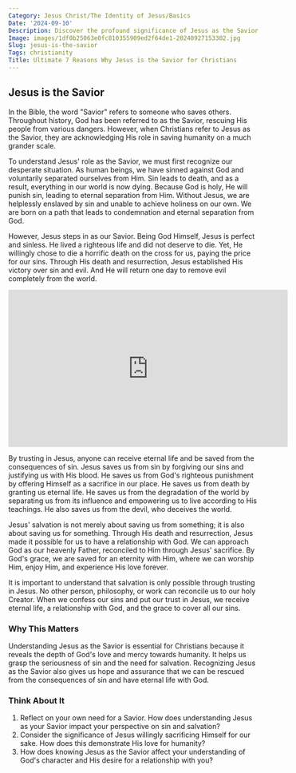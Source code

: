 ```yaml
---
Category: Jesus Christ/The Identity of Jesus/Basics
Date: '2024-09-10'
Description: Discover the profound significance of Jesus as the Savior in this enlightening article exploring His role in Christianity and the salvation of humanity.
Image: images/1df0b25063e0fc810355909ed2f64de1-20240927153302.jpg
Slug: jesus-is-the-savior
Tags: christianity
Title: Ultimate 7 Reasons Why Jesus is the Savior for Christians
---
```


## Jesus is the Savior

In the Bible, the word "Savior" refers to someone who saves others. Throughout history, God has been referred to as the Savior, rescuing His people from various dangers. However, when Christians refer to Jesus as the Savior, they are acknowledging His role in saving humanity on a much grander scale.

To understand Jesus' role as the Savior, we must first recognize our desperate situation. As human beings, we have sinned against God and voluntarily separated ourselves from Him. Sin leads to death, and as a result, everything in our world is now dying. Because God is holy, He will punish sin, leading to eternal separation from Him. Without Jesus, we are helplessly enslaved by sin and unable to achieve holiness on our own. We are born on a path that leads to condemnation and eternal separation from God.

However, Jesus steps in as our Savior. Being God Himself, Jesus is perfect and sinless. He lived a righteous life and did not deserve to die. Yet, He willingly chose to die a horrific death on the cross for us, paying the price for our sins. Through His death and resurrection, Jesus established His victory over sin and evil. And He will return one day to remove evil completely from the world.


<iframe width="560" height="315" src="https://www.youtube.com/embed/jABSW-UuT1o" frameborder="0" allow="autoplay; encrypted-media" allowfullscreen></iframe>


By trusting in Jesus, anyone can receive eternal life and be saved from the consequences of sin. Jesus saves us from sin by forgiving our sins and justifying us with His blood. He saves us from God's righteous punishment by offering Himself as a sacrifice in our place. He saves us from death by granting us eternal life. He saves us from the degradation of the world by separating us from its influence and empowering us to live according to His teachings. He also saves us from the devil, who deceives the world.

Jesus' salvation is not merely about saving us from something; it is also about saving us for something. Through His death and resurrection, Jesus made it possible for us to have a relationship with God. We can approach God as our heavenly Father, reconciled to Him through Jesus' sacrifice. By God's grace, we are saved for an eternity with Him, where we can worship Him, enjoy Him, and experience His love forever.

It is important to understand that salvation is only possible through trusting in Jesus. No other person, philosophy, or work can reconcile us to our holy Creator. When we confess our sins and put our trust in Jesus, we receive eternal life, a relationship with God, and the grace to cover all our sins.

### Why This Matters

Understanding Jesus as the Savior is essential for Christians because it reveals the depth of God's love and mercy towards humanity. It helps us grasp the seriousness of sin and the need for salvation. Recognizing Jesus as the Savior also gives us hope and assurance that we can be rescued from the consequences of sin and have eternal life with God.

### Think About It

1. Reflect on your own need for a Savior. How does understanding Jesus as your Savior impact your perspective on sin and salvation?
2. Consider the significance of Jesus willingly sacrificing Himself for our sake. How does this demonstrate His love for humanity?
3. How does knowing Jesus as the Savior affect your understanding of God's character and His desire for a relationship with you?